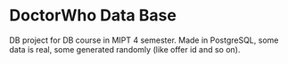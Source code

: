 # DoctorWho Data Base
DB project for DB course in MIPT 4 semester.
Made in PostgreSQL, some data is real, some generated randomly (like offer id and so on).
